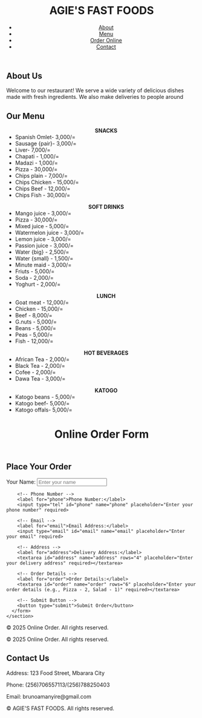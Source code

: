 <!DOCTYPE html>
<html lang="en">
<head>
  <meta charset="UTF-8">
  <meta name="viewport" content="width=device-width, initial-scale=1.0">
  
  <link rel="stylesheet" href="styles.css">
</head>
<body>
  <header>
    <div class="container">
      <h1 class="red"><center>AGIE'S FAST FOODS</center></h1>
      <nav>
        <ul>
          <li><a href="#about">About</a></li>
          <li><a href="#menu">Menu</a></li>
<li><a href="#order">Order Online</a></li>
    <li><a href="#contact">Contact</a></li>
        </ul>
      </nav>
    </div>
  </header>

  <section id="about" class="section">
    <div class="container">
      <h2>About Us</h2>
      <p>Welcome to our restaurant! We serve a wide variety of delicious dishes made with fresh ingredients. We also make deliveries to people around</p>
    </div>
  </section>

  <section id="menu" class="section">
    <div class="container">
      <h2>Our Menu</h2>
      <ul><center><b>SNACKS</b></center>
        <li> Spanish Omlet- 3,000/=</li>
        <li>Sausage {pair}- 3,000/=</li>
        <li>Liver- 7,000/=</li>
        <li>Chapati - 1,000/=</li>
        <li>Madazi - 1,000/=</li>
        <li>Pizza - 30,000/=</li>
        <li>Chips plain - 7,000/=</li>
        <li>Chips Chicken - 15,000/=</li>
        <li>Chips Beef - 12,000/=</li>
       <li>Chips  Fish - 30,000/=</li>     
 </ul>
 <ul><center><b>SOFT DRINKS</b></center>
        <li> Mango juice - 3,000/=</li>
        <li>Pizza - 30,000/=</li>
        <li>Mixed juice - 5,000/=</li>
        <li>Watermelon juice - 3,000/=</li>
        <li>Lemon juice - 3,000/=</li>
        <li>Passion juice - 3,000/=</li>
        <li>Water {big} - 2,500/=</li>
        <li>Water {small} - 1,500/=</li>
        <li>Minute maid - 3,000/=</li>
        <li>Friuts - 5,000/=</li>
       <li>Soda - 2,000/=</li>
       <li>Yoghurt - 2,000/=</li>     
 </ul>
<ul><center><b>LUNCH</b></center>
        <li> Goat meat - 12,000/=</li>
        <li>Chicken - 15,000/=</li>
        <li>Beef - 8,000/=</li>
        <li>G.nuts - 5,000/=</li>
        <li>Beans - 5,000/=</li>
        <li>Peas - 5,000/=</li>
        <li>Fish - 12,000/=</li>
</ul>
<ul><center><b>HOT BEVERAGES</b></center>
        <li> African Tea - 2,000/=</li>
        <li>Black Tea - 2,000/=</li>
        <li>Cofee - 2,000/=</li>
        <li>Dawa Tea - 3,000/=</li>
</ul>
<ul><center><b>KATOGO</b></center>
        <li>Katogo beans - 5,000/=</li>
        <li>Katogo beef- 5,000/=</li>
        <li>Katogo offals- 5,000/=</li>
</ul>
    </div>
  </section>
<header>
    <h1>Online Order Form</h1>
  </header>

  <main>
    <section id="order-section" class="section">
      <h2>Place Your Order</h2>
      <form action="/submit-order" method="POST" class="order-form">
        <!-- Name field -->
        <label for="name">Your Name:</label>
        <input type="text" id="name" name="name" placeholder="Enter your name" required>

        <!-- Phone Number -->
        <label for="phone">Phone Number:</label>
        <input type="tel" id="phone" name="phone" placeholder="Enter your phone number" required>

        <!-- Email -->
        <label for="email">Email Address:</label>
        <input type="email" id="email" name="email" placeholder="Enter your email" required>

        <!-- Address -->
        <label for="address">Delivery Address:</label>
        <textarea id="address" name="address" rows="4" placeholder="Enter your delivery address" required></textarea>

        <!-- Order Details -->
        <label for="order">Order Details:</label>
        <textarea id="order" name="order" rows="6" placeholder="Enter your order details (e.g., Pizza - 2, Salad - 1)" required></textarea>

        <!-- Submit Button -->
        <button type="submit">Submit Order</button>
      </form>
    </section>
  </main>

  <footer>
    <p>&copy; 2025 Online Order. All rights reserved.</p>
  </footer>
<footer>
    <p>&copy; 2025 Online Order. All rights reserved.</p>
  </footer>
<section id="contact" class="section">
    <div class="container">
      <h2>Contact Us</h2>
      <p>Address: 123 Food Street, Mbarara City</p>
      <p>Phone: (256)706557113/(256)788250403</p>
      <p>Email: brunoamanyire@gmail.com</p>
    </div>
  </section>
 <footer>
    <div class="container">
      <p>&copy; AGIE'S FAST FOODS. All rights reserved.</p>
    </div>
  </footer>
</body>
</html>
